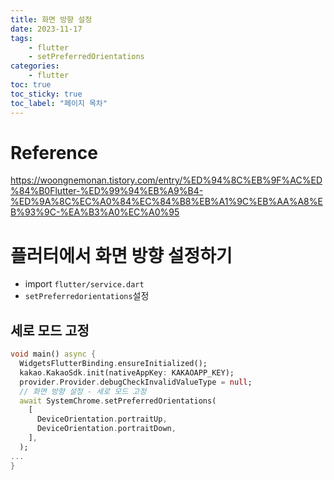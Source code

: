 ```yaml
---
title: 화면 방향 설정
date: 2023-11-17
tags: 
    - flutter
    - setPreferredOrientations
categories: 
    - flutter
toc: true
toc_sticky: true
toc_label: "페이지 목차"
---
```


# Reference

https://woongnemonan.tistory.com/entry/%ED%94%8C%EB%9F%AC%ED%84%B0Flutter-%ED%99%94%EB%A9%B4-%ED%9A%8C%EC%A0%84%EC%84%B8%EB%A1%9C%EB%AA%A8%EB%93%9C-%EA%B3%A0%EC%A0%95

# 플러터에서 화면 방향 설정하기

- import `flutter/service.dart`
- `setPreferredorientations`설정

## 세로 모드 고정

```dart 
void main() async {
  WidgetsFlutterBinding.ensureInitialized();
  kakao.KakaoSdk.init(nativeAppKey: KAKAOAPP_KEY);
  provider.Provider.debugCheckInvalidValueType = null;
  // 화면 방향 설정 - 세로 모드 고정
  await SystemChrome.setPreferredOrientations(
    [
      DeviceOrientation.portraitUp,
      DeviceOrientation.portraitDown,
    ],
  );
...
}
```

